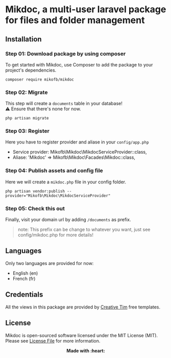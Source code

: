 # Mikdoc, a multi-user laravel package for files and folder management

## Installation

### Step 01: Download package by using composer

To get started with Mikdoc, use Composer to add the package to your project's dependencies.

```
composer require mikofb/mikdoc
```

### Step 02: Migrate

This step will create a `documents` table in your database! <br>
:warning: Ensure that there's none for now.

```
php artisan migrate
```

### Step 03: Register

Here you have to register provider and aliase in your `config/app.php`

<ul>
	<li> Service provider: Mikofb\Mikdoc\MikdocServiceProvider::class,</li>
	<li> Aliase: 'Mikdoc' => Mikofb\Mikdoc\Facades\Mikdoc::class, </li>
</ul>

### Step 04: Publish assets and config file

Here we will create a `mikdoc.php` file in your config folder.

```
php artisan vendor:publish --provider="Mikofb\Mikdoc\MikdocServiceProvider"
```

### Step 05: Check this out

Finally, visit your domain url by adding `/documents` as prefix.

> note: This prefix can be change to whatever you want, just see config/mikdoc.php for more details! 

## Languages

Only two languages are provided for now:

<ul>
	<li>English (en)</li>
	<li>French (fr)</li>
</ul>

## Credentials
All the views in this package are provided by <a href="https://www.creative-tim.com/" target="_blank">Creative Tim</a> free templates. 

## License

Mikdoc is open-sourced software licensed under the MIT License (MIT). Please see [License File](LICENSE.md) for more information.

<p align="center"> <b>Made with :heart: <b> </p>
